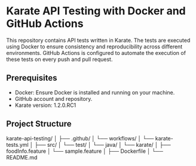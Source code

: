 # Karate API Testing with Docker and GitHub Actions

This repository contains API tests written in Karate. The tests are executed using Docker to ensure consistency and reproducibility across different environments. GitHub Actions is configured to automate the execution of these tests on every push and pull request.

## Prerequisites

- Docker: Ensure Docker is installed and running on your machine.
- GitHub account and repository.
- Karate version: 1.2.0.RC1

## Project Structure

karate-api-testing/
│
├── .github/
│   └── workflows/
│       └── karate-tests.yml
│
├── src/
│   └── test/
│       └── java/
│           └── karate/
│               ├── foodInfo.feature
│               └── sample.feature
│
├── Dockerfile
│
└── README.md
